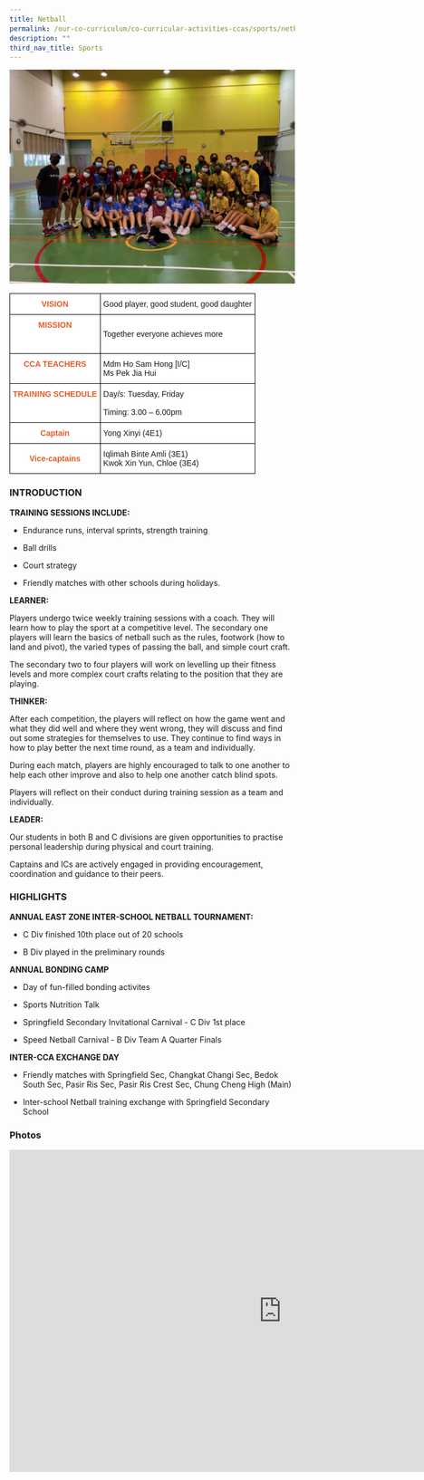 ```yaml
---
title: Netball
permalink: /our-co-curriculum/co-curricular-activities-ccas/sports/netball/
description: ""
third_nav_title: Sports
---
```

![](/images/Photo%20from%20Pek%20Jia%20Hui2.jpg)

<style type="text/css">
.tg  {border-collapse:collapse;border-spacing:0;}
.tg td{border-color:black;border-style:solid;border-width:1px;font-family:Arial, sans-serif;font-size:14px;
  overflow:hidden;padding:10px 5px;word-break:normal;}
.tg th{border-color:black;border-style:solid;border-width:1px;font-family:Arial, sans-serif;font-size:14px;
  font-weight:normal;overflow:hidden;padding:10px 5px;word-break:normal;}
.tg .tg-uu3v{background-color:#FFF;color:#E35C26;font-weight:bold;text-align:center;vertical-align:top}
.tg .tg-ktyi{background-color:#FFF;text-align:left;vertical-align:top}
.tg .tg-vdac{background-color:#FFF;color:#e35c26;text-align:center;vertical-align:middle}
.tg .tg-zr06{background-color:#FFF;text-align:left;vertical-align:middle}
</style>
<table class="tg">
<thead>
  <tr>
    <th class="tg-uu3v">VISION</th>
    <th class="tg-ktyi">Good player, good student, good daughter<span style="background-color:transparent"> </span></th>
  </tr>
</thead>
<tbody>
  <tr>
    <td class="tg-uu3v"><span style="background-color:transparent">MISSION</span><br></td>
    <td class="tg-ktyi"><br><span style="background-color:transparent">Together everyone achieves more</span><br><br></td>
  </tr>
  <tr>
    <td class="tg-uu3v">CCA TEACHERS</td>
    <td class="tg-ktyi"><span style="background-color:initial">Mdm Ho Sam Hong [I/C] </span><br><span style="background-color:initial">Ms Pek Jia Hui </span><br></td>
  </tr>
  <tr>
    <td class="tg-uu3v">TRAINING SCHEDULE</td>
    <td class="tg-ktyi"><span style="background-color:transparent">Day/s: Tuesday, Friday</span><br><br>Timing: 3.00 – 6.00pm</td>
  </tr>
  <tr>
    <td class="tg-vdac"><span style="font-weight:bold">Captain </span></td>
    <td class="tg-zr06">Yong Xinyi (4E1) </td>
  </tr>
  <tr>
    <td class="tg-vdac"><span style="font-weight:bold"> Vice-captains</span></td>
    <td class="tg-zr06">Iqlimah Binte Amli (3E1)<br>Kwok Xin Yun, Chloe (3E4)  </td>
  </tr>
</tbody>
</table>

### INTRODUCTION


**TRAINING SESSIONS INCLUDE:**

* Endurance runs, interval sprints, strength training&nbsp;  

* Ball drills

* Court strategy &nbsp;&nbsp;

* Friendly matches with other schools during holidays.&nbsp;

  

**LEARNER:**

Players undergo twice weekly training sessions with a coach. They will learn how to play the sport at a competitive level. The secondary one players will learn the basics of netball such as the rules, footwork (how to land and pivot), the varied types of passing the ball, and simple court craft.

The secondary two to four players will work on levelling up their fitness levels and more complex court crafts relating to the position that they are playing.

**THINKER:**

After each competition, the players will reflect on how the game went and what they did well and where they went wrong, they will discuss and find out some strategies for themselves to use. They continue to find ways in how to play better the next time round, as a team and individually.

During each match, players are highly encouraged to talk to one another to help each other improve and also to help one another catch blind spots.

Players will reflect on their conduct during training session as a team and individually.

**LEADER:**

Our students in both B and C divisions are given opportunities to practise personal leadership during physical and court training.

Captains and ICs are actively engaged in providing encouragement, coordination and guidance to their peers.

### HIGHLIGHTS


**ANNUAL EAST ZONE INTER-SCHOOL NETBALL TOURNAMENT:**

*   C Div finished 10th place out of 20 schools  
    
*   B Div played in the preliminary rounds  
    

**ANNUAL BONDING CAMP**

*   Day of fun-filled bonding activites  
    
*   Sports Nutrition Talk&nbsp;
*   Springfield Secondary Invitational Carnival - C Div 1st place&nbsp;  
    
*   Speed Netball Carnival - B Div Team A Quarter Finals&nbsp;  
    

**INTER-CCA EXCHANGE DAY**

*   Friendly matches with Springfield Sec, Changkat Changi Sec, Bedok South Sec, Pasir Ris Sec, Pasir Ris Crest Sec, Chung Cheng High (Main)  
    
*   Inter-school Netball training exchange with Springfield Secondary School

### Photos

<iframe allowfullscreen="true" height="569" width="960" frameborder="0" src="https://docs.google.com/presentation/d/e/2PACX-1vT_8nVCyCldjkzFvr3HKUypOOodaI3c-y2ElCCNQdaU6QmBo9J6JbI6qqEMDqptj34rsONTNhEqlHoa/embed?start=true&amp;loop=true&amp;delayms=3000"></iframe>